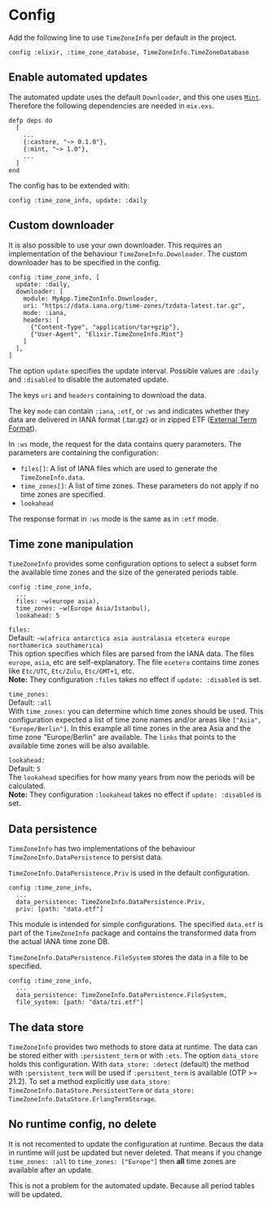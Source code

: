 # Config

Add the following line to use `TimeZoneInfo` per default in the project.
```
config :elixir, :time_zone_database, TimeZoneInfo.TimeZoneDatabase
```

## Enable automated updates

The automated update uses the default `Downloader`, and this one uses
[`Mint`](https://github.com/elixir-mint/mint). Therefore the following
dependencies are needed in `mix.exs`.
```
defp deps do
  [
    ...
    {:castore, "~> 0.1.0"},
    {:mint, "~> 1.0"},
    ...
  ]
end
```
The config has to be extended with:
```
config :time_zone_info, update: :daily
```

## Custom downloader

It is also possible to use your own downloader. This requires an implementation
of the behaviour `TimeZoneInfo.Downloader`. The custom downloader has to be
specified in the config.
```
config :time_zone_info, [
  update: :daily,
  downloader: [
    module: MyApp.TimeZonInfo.Downloader,
    uri: "https://data.iana.org/time-zones/tzdata-latest.tar.gz",
    mode: :iana,
    headers: [
      {"Content-Type", "application/tar+gzip"},
      {"User-Agent", "Elixir.TimeZoneInfo.Mint"}
    ]
  ],
]
```

The option `update` specifies the update interval. Possible values are `:daily`
and `:disabled` to disable the automated update.

The keys `uri` and `headers` containing to download the data.

The key `mode` can contain `:iana`, `:etf`, or `:ws` and indicates whether they
data are delivered in IANA format (.tar.gz) or in zipped ETF
([External Term Format](http://erlang.org/doc/apps/erts/erl_ext_dist.html)).

In `:ws` mode, the request for the data contains query parameters. The parameters
are containing the configuration:
- `files[]`: A list of IANA files which are used to generate the
  `TimeZoneInfo.data`.
- `time_zones[]`: A list of time zones. These parameters do not apply if no
  time zones are specified.
- `lookahead`

The response format in `:ws` mode is the same as in `:etf` mode.

## Time zone manipulation

`TimeZoneInfo` provides some configuration options to select a subset form the
available time zones and the size of the generated periods table.

```
config :time_zone_info,
  ...
  files: ~w(europe asia),
  time_zones: ~w(Europe Asia/Istanbul),
  lookahead: 5
```

`files:`\
Default: `~w(africa antarctica asia australasia etcetera europe
northamerica southamerica)`\
This option specifies which files are parsed from the IANA data. The files
`europe`, `asia`, etc are self-explanatory. The file `ecetera` contains time
zones like `Etc/UTC`, `Etc/Zulu`, `Etc/GMT+1`, etc.\
**Note:** They configuration `:files` takes no effect if `update: :disabled` is
set.

`time_zones:`\
Default: `:all`\
With `time_zones:` you can determine which time zones should be used. This
configuration expected a list of time zone names and/or areas like
`["Asia", "Europe/Berlin"]`. In this example all time zones in the area Asia and
the time zone "Europe/Berlin" are available. The `links` that points to the
available time zones will be also available.

`lookahead:`\
Default: `5`\
The `lookahead` specifies for how many years from now the periods will be
calculated.\
**Note:** They configuration `:lookahead` takes no effect if `update: :disabled`
is set.

## Data persistence

`TimeZoneInfo` has two implementations of the behaviour
`TimeZoneInfo.DataPersistence` to persist data.

`TimeZoneInfo.DataPersistence.Priv` is used in the default configuration.
```
config :time_zone_info,
  ...
  data_persistence: TimeZoneInfo.DataPersistence.Priv,
  priv: [path: "data.etf"]
```
This module is intended for simple configurations. The specified `data.etf` is
part of the `TimeZoneInfo` package and contains the transformed data from the
actual IANA time zone DB.

`TimeZoneInfo.DataPersistence.FileSystem` stores the data in a file to be
specified.
```
config :time_zone_info,
  ...
  data_persistence: TimeZoneInfo.DataPersistence.FileSystem,
  file_system: [path: "data/tzi.etf"]
```

## The data store

`TimeZoneInfo` provides two methods to store data at runtime.
The data can be stored either with `:persistent_term` or with `:ets`. The option
`data_store` holds this configuration. With `data_store: :detect` (default) the
method with `:persistent_term` will be used if `:persitent_term` is available
(OTP >= 21.2). To set a method explicitly use
`data_store: TimeZoneInfo.DataStore.PersistentTerm` or
`data_store: TimeZoneInfo.DataStore.ErlangTermStorage`.

## No runtime config, no delete

It is not recomented to update the configuration at runtime. Becaus the data
in runtime will just be updated but never deleted. That means if you change
`time_zones: :all` to `time_zones: ["Europe"]` then **all** time zones are
available after an update.

This is not a problem for the automated update. Because all period tables will
be updated.

